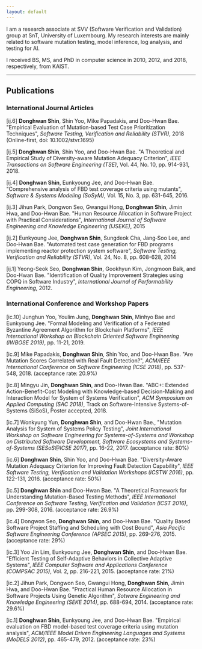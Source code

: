 ```yaml
---
layout: default
---
```


I am a research associate at SVV (Software Verification and Validation) group at SnT, University of Luxembourg. My research interests are mainly related to software mutation testing, model inference, log analysis, and testing for AI.

I received BS, MS, and PhD in computer science in 2010, 2012, and 2018, respectively, from KAIST.

* * *

## Publications

### International Journal Articles
[ij.6] **Donghwan Shin**, Shin Yoo, Mike Papadakis, and Doo-Hwan Bae. "Empirical Evaluation of Mutation-based Test Case Prioritization Techniques", *Software Testing, Verification and Reliability (STVR)*, 2018 (Online-first, doi: 10.1002/stvr.1695)

[ij.5]	**Donghwan Shin**, Shin Yoo, and Doo-Hwan Bae. "A Theoretical and Empirical Study of Diversity-aware Mutation Adequacy Criterion", *IEEE Transactions on Software Engineering (TSE)*, Vol. 44, No. 10, pp. 914-931, 2018.

[ij.4] **Donghwan Shin**, Eunkyoung Jee, and Doo-Hwan Bae. "Comprehensive analysis of FBD test coverage criteria using mutants", *Software & Systems Modeling (SoSyM)*, Vol. 15, No. 3, pp. 631-645, 2016.

[ij.3]	Jihun Park, Dongwon Seo, Gwangui Hong, **Donghwan Shin**, Jimin Hwa, and Doo-Hwan Bae. "Human Resource Allocation in Software Project with Practical Considerations", *International Journal of Software Engineering and Knowledge Engineering (IJSEKE)*, 2015

[ij.2]	Eunkyoung Jee, **Donghwan Shin**, Sungdeok Cha, Jang‐Soo Lee, and Doo‐Hwan Bae. "Automated test case generation for FBD programs implementing reactor protection system software", *Software Testing, Verification and Reliability (STVR)*, Vol. 24, No. 8, pp. 608-628, 2014

[ij.1]	Yeong-Seok Seo, **Donghwan Shin**, Gookhyun Kim, Jongmoon Baik, and Doo-Hwan Bae. "Identification of Quality Improvement Strategies using COPQ in Software Industry", *International Journal of Performability Engineering*, 2012.


### International Conference and Workshop Papers

[ic.10]	Junghun Yoo, Youlim Jung, **Donghwan Shin**, Minhyo Bae and Eunkyoung Jee. "Formal Modeling and Verification of a Federated Byzantine Agreement Algorithm for Blockchain Platforms", *IEEE International Workshop on Blockchain Oriented Software Engineering (IWBOSE 2019)*, pp. 11-21, 2019.

[ic.9]	Mike Papadakis, **Donghwan Shin**, Shin Yoo, and Doo-Hwan Bae. "Are Mutation Scores Correlated with Real Fault Detection?", *ACM/IEEE International Conference on Software Engineering (ICSE 2018)*, pp. 537-548, 2018. (acceptance rate: 20.9%)

[ic.8]	Mingyu Jin, **Donghwan Shin**, and Doo-Hwan Bae. "ABC+: Extended Action-Benefit-Cost Modeling with Knowledge-based Decision-Making and Interaction Model for System of Systems Verification", *ACM Symposium on Applied Computing (SAC 2018)*, Track on Software-Intensive Systems-of-Systems (SiSoS), Poster accepted, 2018.

[ic.7]	Wonkyung Yun, **Donghwan Shin**, and Doo-Hwan Bae., "Mutation Analysis for System of Systems Policy Testing", *Joint International Workshop on Software Engineering for Systems-of-Systems and Workshop on Distributed Software Development, Software Ecosystems and Systems-of-Systems (SESoS@ICSE 2017)*, pp. 16-22, 2017. (acceptance rate: 80%)

[ic.6]	**Donghwan Shin**, Shin Yoo, and Doo-Hwan Bae. "Diversity-Aware Mutation Adequacy Criterion for Improving Fault Detection Capability", *IEEE Software Testing, Verification and Validation Workshops (ICSTW 2016)*, pp. 122-131, 2016. (acceptance rate: 50%)

[ic.5]	**Donghwan Shin** and Doo-Hwan Bae. "A Theoretical Framework for Understanding Mutation-Based Testing Methods", *IEEE International Conference on Software Testing, Verification and Validation (ICST 2016)*, pp. 299-308, 2016. (acceptance rate: 26.9%)

[ic.4]	Dongwon Seo, **Donghwan Shin**, and Doo-Hwan Bae. "Quality Based Software Project Staffing and Scheduling with Cost Bound", *Asia Pacific Software Engineering Conference (APSEC 2015)*, pp. 269-276, 2015. (acceptance rate: 29%)

[ic.3]	Yoo Jin Lim, Eunkyoung Jee, **Donghwan Shin**, and Doo-Hwan Bae. "Efficient Testing of Self-Adaptive Behaviors in Collective Adaptive Systems", *IEEE Computer Software and Applications Conference (COMPSAC 2015)*, Vol. 2, pp. 216-221, 2015. (acceptance rate: 21%)

[ic.2]	Jihun Park, Dongwon Seo, Gwangui Hong, **Donghwan Shin**, Jimin Hwa, and Doo-Hwan Bae. "Practical Human Resource Allocation in Software Projects Using Genetic Algorithm", *Sotware Engineering and Knowledge Engineering (SEKE 2014)*, pp. 688-694, 2014. (acceptance rate: 29.6%)

[ic.1]	**Donghwan Shin**, Eunkyoung Jee, and Doo-Hwan Bae. "Empirical evaluation on FBD model-based test coverage criteria using mutation analysis", *ACM/IEEE Model Driven Engineering Languages and Systems (MoDELS 2012)*, pp. 465-479, 2012. (acceptance rate: 23%)

